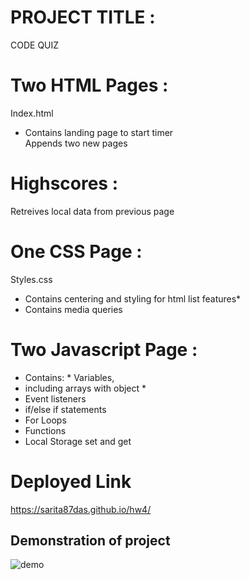 # PROJECT TITLE :
CODE QUIZ

# Two HTML Pages :
 Index.html 
 * Contains landing page to start timer        
 Appends two new pages 

 # Highscores :
  Retreives local data from previous page
 
 # One CSS Page :
 Styles.css        
 * Contains centering and styling for html list features*
 * Contains media queries

# Two Javascript Page :
* Contains: * Variables, 
* including arrays with object *
* Event listeners
* if/else if statements 
* For Loops 
* Functions 
* Local Storage set and get 

# Deployed Link
https://sarita87das.github.io/hw4/

## Demonstration of project 
![demo](codequizdemo.gif)